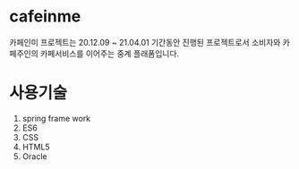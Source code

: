 # cafeinme
카페인미 프로젝트는 20.12.09 ~ 21.04.01 기간동안 진행된 프로젝트로서 소비자와 카페주인의 카페서비스를 이어주는 중계 플래폼입니다.
# 사용기술
1. spring frame work
2. ES6
3. CSS
4. HTML5
5. Oracle


